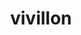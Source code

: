 ---
id: 666
title: vivillon
types: [bug,flying]
image: https://raw.githubusercontent.com/PokeAPI/sprites/master/sprites/pokemon/666.png
---